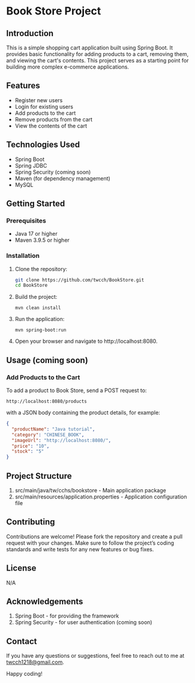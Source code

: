 # Book Store Project

## Introduction

This is a simple shopping cart application built using Spring Boot. It provides basic functionality for adding products to a cart, removing them, and viewing the cart's contents. This project serves as a starting point for building more complex e-commerce applications.

## Features

- Register new users
- Login for existing users
- Add products to the cart
- Remove products from the cart
- View the contents of the cart

## Technologies Used

- Spring Boot
- Spring JDBC
- Spring Security (coming soon)
- Maven (for dependency management)
- MySQL

## Getting Started

### Prerequisites

- Java 17 or higher
- Maven 3.9.5 or higher

### Installation

1. Clone the repository:
   ```bash
   git clone https://github.com/twcch/BookStore.git
   cd BookStore

2. Build the project:
   ```angular2html
   mvn clean install
   ```

3. Run the application:
   ```angular2html
   mvn spring-boot:run
   ```

4. Open your browser and navigate to http://localhost:8080.

## Usage (coming soon)

### Add Products to the Cart
To add a product to Book Store, send a POST request to:
```angular2html
http://localhost:8080/products
```

with a JSON body containing the product details, for example:
```json
{
  "productName": "Java tutorial",
  "category": "CHINESE_BOOK",
  "imageUrl": "http://localhost:8080/",
  "price": "10",
  "stock": "5"
}
```

## Project Structure

1. src/main/java/tw/cchs/bookstore - Main application package
2. src/main/resources/application.properties - Application configuration file

## Contributing

Contributions are welcome! Please fork the repository and create a pull request with your changes. Make sure to follow the project’s coding standards and write tests for any new features or bug fixes.

## License

N/A

## Acknowledgements

1. Spring Boot - for providing the framework 
2. Spring Security - for user authentication (coming soon)

## Contact

If you have any questions or suggestions, feel free to reach out to me at [twcch1218@gmail.com](twcch1218@gmail.com).

Happy coding!